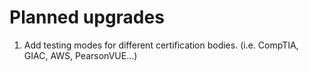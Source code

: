 # Planned upgrades

1. Add testing modes for different certification bodies. (i.e. CompTIA, GIAC, AWS, PearsonVUE...)

